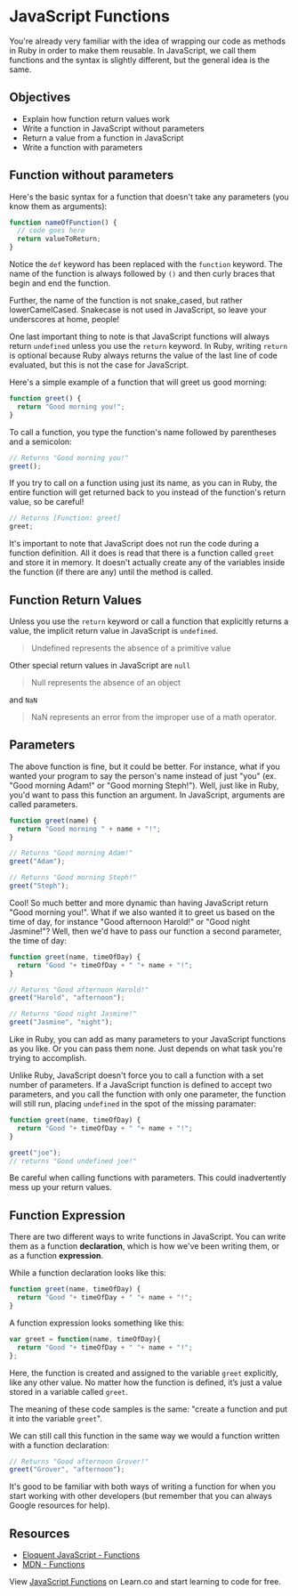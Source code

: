 # JavaScript Functions

You're already very familiar with the idea of wrapping our code as methods in Ruby in order to make them reusable. In JavaScript, we call them functions and the syntax is slightly different, but the general idea is the same.

## Objectives
+ Explain how function return values work
+ Write a function in JavaScript without parameters
+ Return a value from a function in JavaScript
+ Write a function with parameters

## Function without parameters
Here's the basic syntax for a function that doesn't take any parameters (you know them as arguments):
```js
function nameOfFunction() {
  // code goes here
  return valueToReturn;
}
```

Notice the `def` keyword has been replaced with the `function` keyword. The name of the function is always followed by `()` and then curly braces that begin and end the function.

Further, the name of the function is not snake_cased, but rather lowerCamelCased. Snakecase is not used in JavaScript, so leave your underscores at home, people!

One last important thing to note is that JavaScript functions will always return `undefined` unless you use the `return` keyword. In Ruby, writing `return` is optional because Ruby always returns the value of the last line of code evaluated, but this is not the case for JavaScript.

Here's a simple example of a function that will greet us good morning:
```js
function greet() {
  return "Good morning you!";
}
```

To call a function, you type the function's name followed by parentheses and a semicolon:
```js
// Returns "Good morning you!"
greet();
```

If you try to call on a function using just its name, as you can in Ruby, the entire function will get returned back to you instead of the function's return value, so be careful!

```js
// Returns [Function: greet]
greet;
```

It's important to note that JavaScript does not run the code during a function definition. All it does is read that there is a function called `greet` and store it in memory. It doesn't actually create any of the variables inside the function (if there are any) until the method is called.

## Function Return Values
Unless you use the `return` keyword or call a function that explicitly returns a value, the implicit return value in JavaScript is  `undefined`.

> Undefined represents the absence of a primitive value

Other special return values in JavaScript are `null`

> Null represents the absence of an object

and `NaN`

> NaN represents an error from the improper use of a math operator.

## Parameters
The above function is fine, but it could be better. For instance, what if you wanted your program to say the person's name instead of just "you" (ex. "Good morning Adam!" or "Good morning Steph!"). Well, just like in Ruby, you'd want to pass this function an argument. In JavaScript, arguments are called parameters.

```js
function greet(name) {
  return "Good morning " + name + "!";
}

// Returns "Good morning Adam!"
greet("Adam");

// Returns "Good morning Steph!"
greet("Steph");
```

Cool! So much better and more dynamic than having JavaScript return "Good morning you!". What if we also wanted it to greet us based on the time of day, for instance "Good afternoon Harold!" or "Good night Jasmine!"? Well, then we'd have to pass our function a second parameter, the time of day:
```js
function greet(name, timeOfDay) {
  return "Good "+ timeOfDay + " "+ name + "!";
}

// Returns "Good afternoon Harold!"
greet("Harold", "afternoon");

// Returns "Good night Jasmine!"
greet("Jasmine", "night");
```

Like in Ruby, you can add as many parameters to your JavaScript functions as you like. Or you can pass them none. Just depends on what task you're trying to accomplish.

Unlike Ruby, JavaScript doesn't force you to call a function with a set number of parameters. If a JavaScript function is defined to accept two parameters, and you call the function with only one parameter, the function will still run, placing `undefined` in the spot of the missing paramater:
```js
function greet(name, timeOfDay) {
  return "Good "+ timeOfDay + " "+ name + "!";
}

greet("joe");
// returns "Good undefined joe!"
```

Be careful when calling functions with parameters. This could inadvertently mess up your return values.

## Function Expression
There are two different ways to write functions in JavaScript. You can write them as a function **declaration**, which is how we've been writing them, or as a function **expression**.

While a function declaration looks like this:
```js
function greet(name, timeOfDay) {
  return "Good "+ timeOfDay + " "+ name + "!";
}
```

A function expression looks something like this:
```js
var greet = function(name, timeOfDay){
  return "Good "+ timeOfDay + " "+ name + "!";
};
```

Here, the function is created and assigned to the variable `greet` explicitly, like any other value. No matter how the function is defined, it’s just a value stored in a variable called `greet`.

The meaning of these code samples is the same: "create a function and put it into the variable `greet`".

We can still call this function in the same way we would a function written with a function declaration:
```js
// Returns "Good afternoon Grover!"
greet("Grover", "afternoon");
```

It's good to be familiar with both ways of writing a function for when you start working with other developers (but remember that you can always Google resources for help).


## Resources
* [Eloquent JavaScript - Functions](http://eloquentjavascript.net/03_functions.html)
* [MDN - Functions](https://developer.mozilla.org/en-US/docs/Web/JavaScript/Reference/Functions)


<p data-visibility='hidden'>View <a href='https://learn.co/lessons/intro-to-functions.js' title='JavaScript Functions'>JavaScript Functions</a> on Learn.co and start learning to code for free.</p>
